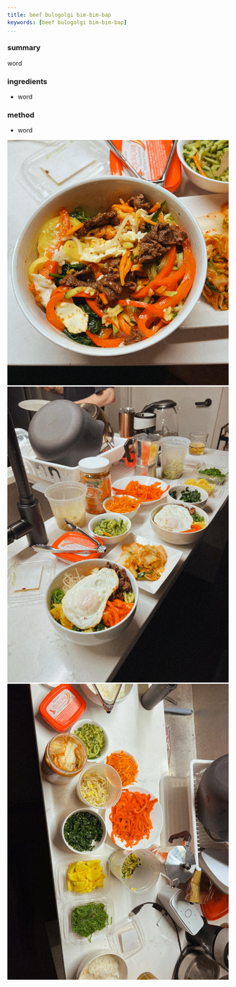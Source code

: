 ```yaml
---
title: beef bulogolgi bim-bim-bap
keywords: [beef bulogolgi bim-bim-bap]
...
```


### summary
word

### ingredients
- word

### method
- word

![](img/6.jpg)
![](img/5.jpg)
![](img/4.jpg)
